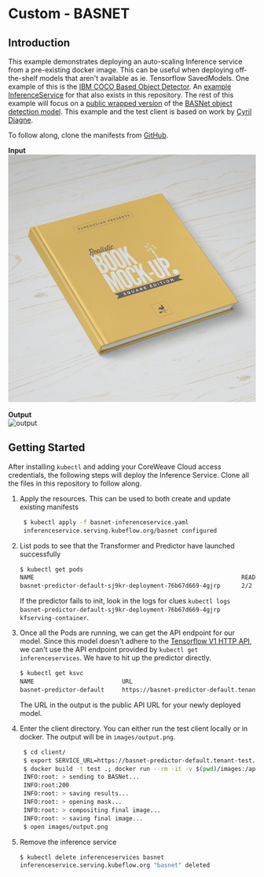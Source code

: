 # Custom - BASNET

## Introduction

This example demonstrates deploying an auto-scaling Inference service from a pre-existing docker image. This can be useful when deploying off-the-shelf models that aren't available as ie. Tensorflow SavedModels. One example of this is the [IBM COCO Based Object Detector](https://github.com/IBM/MAX-Object-Detector). An [example InferenceService](https://github.com/coreweave/kubernetes-cloud/tree/ed7ecb3d5786e960506bc20bb1e2d044ad914555/online-inference/custom-basnet/object-detector-inferenceservice.yaml) for that also exists in this repository. The rest of this example will focus on a [public wrapped version](https://github.com/cyrildiagne/basnet-http) of the [BASNet object detection model](https://github.com/NathanUA/BASNet). This example and the test client is based on work by [Cyril Diagne](https://twitter.com/cyrildiagne/status/1256916982764646402).

To follow along, clone the manifests from [GitHub](https://github.com/coreweave/kubernetes-cloud/tree/master/online-inference/custom-basnet).

**Input**\
![input](../../../.gitbook/assets/test.png)

**Output**\
![output](../../../.gitbook/assets/expected\_output.png)

## Getting Started

After installing `kubectl` and adding your CoreWeave Cloud access credentials, the following steps will deploy the Inference Service. Clone all the files in this repository to follow along.

1.  Apply the resources. This can be used to both create and update existing manifests

    ```bash
     $ kubectl apply -f basnet-inferenceservice.yaml
     inferenceservice.serving.kubeflow.org/basnet configured
    ```
2.  List pods to see that the Transformer and Predictor have launched successfully

    ```bash
    $ kubectl get pods
    NAME                                                           READY   STATUS    RESTARTS   AGE
    basnet-predictor-default-sj9kr-deployment-76b67d669-4gjrp      2/2     Running   0          34s
    ```

    If the predictor fails to init, look in the logs for clues `kubectl logs basnet-predictor-default-sj9kr-deployment-76b67d669-4gjrp kfserving-container`.
3.  Once all the Pods are running, we can get the API endpoint for our model. Since this model doesn't adhere to the [Tensorflow V1 HTTP API](https://www.tensorflow.org/tfx/serving/api\_rest#predict\_api), we can't use the API endpoint provided by `kubectl get inferenceservices`. We have to hit up the predictor directly.

    ```bash
    $ kubectl get ksvc
    NAME                         URL                                                                       LATESTCREATED                      LATESTREADY                        READY   REASON
    basnet-predictor-default     https://basnet-predictor-default.tenant-test.knative.chi.coreweave.com    basnet-predictor-default-sj9kr     basnet-predictor-default-sj9kr     True
    ```

    The URL in the output is the public API URL for your newly deployed model.
4.  Enter the client directory. You can either run the test client locally or in docker. The output will be in `images/output.png`.

    ```bash
     $ cd client/
     $ export SERVICE_URL=https://basnet-predictor-default.tenant-test.knative.chi.coreweave.com
     $ docker build -t test .; docker run --rm -it -v $(pwd)/images:/app/images test --basnet_service_host $SERVICE_URL
     INFO:root: > sending to BASNet...
     INFO:root:200
     INFO:root: > saving results...
     INFO:root: > opening mask...
     INFO:root: > compositing final image...
     INFO:root: > saving final image...
     $ open images/output.png
    ```
5.  Remove the inference service

    ```bash
    $ kubectl delete inferenceservices basnet
    inferenceservice.serving.kubeflow.org "basnet" deleted
    ```
